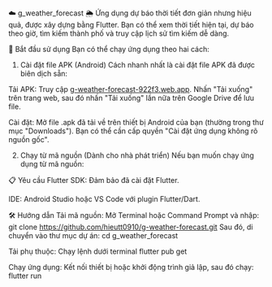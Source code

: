 ☁️ g_weather_forecast 🌦️
Ứng dụng dự báo thời tiết đơn giản nhưng hiệu quả, được xây dựng bằng Flutter. Bạn có thể xem thời tiết hiện tại, dự báo theo giờ, tìm kiếm thành phố và truy cập lịch sử tìm kiếm dễ dàng.

🚀 Bắt đầu sử dụng
Bạn có thể chạy ứng dụng theo hai cách:

1. Cài đặt file APK (Android)
Cách nhanh nhất là cài đặt file APK đã được biên dịch sẵn:

Tải APK: Truy cập [g-weather-forecast-922f3.web.app](https://g-weather-forecast-922f3.web.app). Nhấn "Tải xuống" trên trang web, sau đó nhấn "Tải xuống" lần nữa trên Google Drive để lưu file.

Cài đặt: Mở file .apk đã tải về trên thiết bị Android của bạn (thường trong thư mục "Downloads"). Bạn có thể cần cấp quyền "Cài đặt ứng dụng không rõ nguồn gốc".

2. Chạy từ mã nguồn (Dành cho nhà phát triển)
Nếu bạn muốn chạy ứng dụng từ mã nguồn:

📋 Yêu cầu
Flutter SDK: Đảm bảo đã cài đặt Flutter.

IDE: Android Studio hoặc VS Code với plugin Flutter/Dart.

🛠️ Hướng dẫn
Tải mã nguồn:
Mở Terminal hoặc Command Prompt và nhập:
git clone https://github.com/hieutt0910/g-weather-forecast.git
Sau đó, di chuyển vào thư mục dự án:
cd g_weather_forecast

Tải phụ thuộc: Chạy lệnh dưới terminal
flutter pub get

Chạy ứng dụng:
Kết nối thiết bị hoặc khởi động trình giả lập, sau đó chạy:
flutter run
